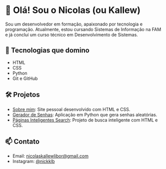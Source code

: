 # 👋 Olá! Sou o Nicolas (ou Kallew)

Sou um desenvolvedor em formação, apaixonado por tecnologia e programação. Atualmente, estou cursando Sistemas de Informação na FAM e já concluí um curso técnico em Desenvolvimento de Sistemas.

## 🚀 Tecnologias que domino

- HTML
- CSS
- Python
- Git e GitHub

## 🛠️ Projetos

- [Sobre mim](https://kallew123.github.io/Sobre-mim/): Site pessoal desenvolvido com HTML e CSS.
- [Gerador de Senhas](https://github.com/kallew123/Gerador-de-senhas): Aplicação em Python que gera senhas aleatórias.
- [Páginas Inteligentes Search](https://kallew123.github.io/Google/): Projeto de busca inteligente com HTML e CSS.

## 📫 Contato

- Email: nicolaskallewlibor@gmail.com
- Instagram: [@nickklb](https://www.instagram.com/nickklb/)

